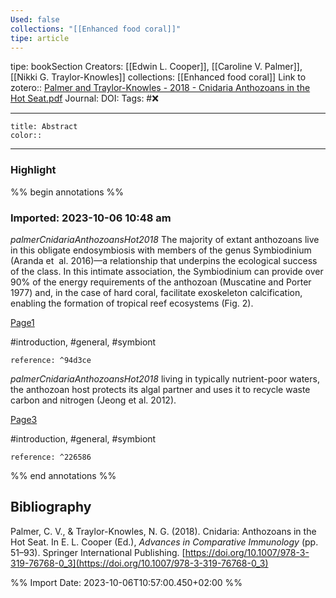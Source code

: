 ```yaml
---
Used: false
collections: "[[Enhanced food coral]]"
tipe: article
---
```

tipe: bookSection
Creators: [[Edwin L. Cooper]], [[Caroline V. Palmer]], [[Nikki G. Traylor-Knowles]]
collections: [[Enhanced food coral]]
Link to zotero:: [Palmer and Traylor-Knowles - 2018 - Cnidaria Anthozoans in the Hot Seat.pdf](zotero://select/library/items/XSJ9HHQB)
Journal: 
DOI: 
Tags: #❌

---
```ad-note
title: Abstract
color:: 

```

---
### Highlight

%% begin annotations %%



### Imported: 2023-10-06 10:48 am

*palmerCnidariaAnthozoansHot2018*
	The majority of extant anthozoans live in this obligate endosymbiosis with members of the genus Symbiodinium (Aranda et  al. 2016)—a relationship that underpins the ecological success of the class. In this intimate association, the Symbiodinium can provide over 90% of the energy requirements of the anthozoan (Muscatine and Porter 1977) and, in the case of hard coral, facilitate exoskeleton calcification, enabling the formation of tropical reef ecosystems (Fig. 2). 
	
[Page1](zotero://open-pdf/library/items/XSJ9HHQB?page=1&a=B3E5JYWW)
	
	
#introduction, #general, #symbiont
	
	
	reference: ^94d3ce

*palmerCnidariaAnthozoansHot2018*
	living in typically nutrient-poor waters, the anthozoan host protects its algal partner and uses it to recycle waste carbon and nitrogen (Jeong et al. 2012). 
	
[Page3](zotero://open-pdf/library/items/XSJ9HHQB?page=3&a=RKGEIPXC)
	
	
#introduction, #general, #symbiont
	
	
	reference: ^226586


%% end annotations %%

## Bibliography

Palmer, C. V., & Traylor-Knowles, N. G. (2018). Cnidaria: Anthozoans in the Hot Seat. In E. L. Cooper (Ed.), _Advances in Comparative Immunology_ (pp. 51–93). Springer International Publishing. [https://doi.org/10.1007/978-3-319-76768-0_3](https://doi.org/10.1007/978-3-319-76768-0_3)

%% Import Date: 2023-10-06T10:57:00.450+02:00 %%
